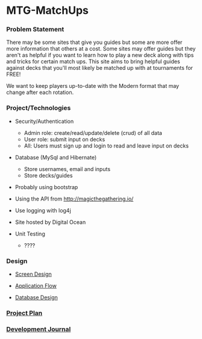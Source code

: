 # MTG-MatchUps

### Problem Statement

There may be some sites that give you guides but some are more offer more information that others at a cost. Some sites may offer guides but they aren't as helpful if you want to learn how to play a new deck along with tips and tricks for certain match ups.
This site aims to bring helpful guides against decks that you'll most likely be matched up with at tournaments for FREE!

We want to keep players up-to-date with the Modern format that may change after each rotation.

### Project/Technologies

* Security/Authentication
  * Admin role: create/read/update/delete (crud) of all data
  * User role: submit input on decks
  * All: Users must sign up and login to read and leave input on decks

* Database (MySql and Hibernate)
  * Store usernames, email and inputs
  * Store decks/guides

* Probably using bootstrap

* Using the API from http://magicthegathering.io/

* Use logging with log4j

* Site hosted by Digital Ocean

* Unit Testing
  * ????

### Design

* [Screen Design]()

* [Application Flow]()

* [Database Design]()

### [Project Plan]()

### [Development Journal]()
